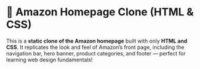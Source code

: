 # 🛒 Amazon Homepage Clone (HTML & CSS)

This is a **static clone of the Amazon homepage** built with only **HTML and CSS**. It replicates the look and feel of Amazon’s front page, including the navigation bar, hero banner, product categories, and footer — perfect for learning web design fundamentals!
